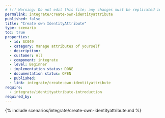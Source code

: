 ```yaml
---
# !!! Warning: Do not edit this file; any changes must be replicated in Excel !!!
permalink: integrate/create-own-identityattribute
published: false
title: "Create own IdentityAttribute"
type: scenario
toc: true
properties:
  - id: SC049
  - category: Manage attributes of yourself
  - description:
  - customer: All
  - component: integrate
  - level: Beginner
  - implementation status: DONE
  - documentation status: OPEN
  - published:
  - link: integrate/create-own-identityattribute
require:
  - integrate/identityattribute-introduction
required_by:
---
```


{% include scenarios/integrate/create-own-identityattribute.md %}
